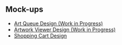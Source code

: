## Mock-ups

* [Art Queue Design (Work in Progress)](https://detonationbox0.github.io/art-queue/)
* [Artwork Viewer Design (Work in Progress)](https://detonationbox0.github.io/art-viewer/)
* [Shopping Cart Design](https://detonationbox0.github.io/shopping-cart/)